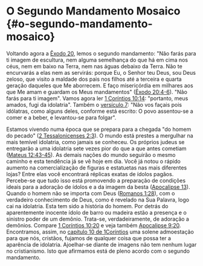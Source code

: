 # O Segundo Mandamento Mosaico {#o-segundo-mandamento-mosaico}

Voltando agora a [Êxodo 20](http://bibliaonline.com.br/acf/ex/20), lemos o segundo mandamento: &quot;Não farás para ti imagem de escultura, nem alguma semelhança do que há em cima nos céus, nem em baixo na Terra, nem nas águas debaixo da Terra. Não te encurvarás a elas nem as servirás: porque Eu, o Senhor teu Deus, sou Deus zeloso, que visito a maldade dos pais nos filhos até a terceira e quarta geração daqueles que Me aborrecem. E faço misericórdia em milhares aos que Me amam e guardam os Meus mandamentos&quot; ([Êxodo 20:4-6](http://bibliaonline.com.br/acf/ex/20/4-6)). &quot;Não farás para ti imagem&quot;. Vamos agora ler [1 Coríntios 10:14](http://bibliaonline.com.br/acf/1co/10/14): &quot;portanto, meus amados, fugi da idolatria&quot;. Também o [versículo 7](http://bibliaonline.com.br/acf/1co/10/7): &quot;Não vos façais pois idólatras, como alguns deles, conforme está escrito: O povo assentou-se a comer e a beber, e levantou-se para folgar&quot;.

Estamos vivendo numa época que se prepara para a chegada &quot;do homem do pecado&quot; ([2 Tessalonicenses 2:3](http://bibliaonline.com.br/acf/2ts/2/3)). O mundo está prestes a mergulhar na mais temível idolatria, como jamais se conheceu. Os próprios judeus se entregarão a uma idolatria sete vezes pior do que a que antes cometiam ([Mateus 12:43-45](http://bibliaonline.com.br/acf/mt/12/43-45)). As demais nações do mundo seguirão o mesmo caminho e esta tendência já se vê hoje em dia. Você já notou o rápido aumento na comercialização de figuras e estatuetas nas mais diferentes lojas? Entre elas você encontrará réplicas exatas de ídolos pagãos. Percebe-se que tudo isso está promovendo a preparação de condições ideais para a adoração de ídolos e a da imagem da besta ([Apocalipse 13](http://bibliaonline.com.br/acf/ap/13)). Quando o homem não se importa com Deus ([Romanos 1:28](http://bibliaonline.com.br/acf/rm/1/28)), com o verdadeiro conhecimento de Deus, como é revelado na Sua Palavra, logo cai na idolatria. Esta tem sido a história do homem. Por detrás do aparentemente inocente ídolo de barro ou madeira estão a presença e o sinistro poder de um demônio. Trata-se, verdadeiramente, de adoração a demônios. Compare [1 Coríntios 10:20](http://bibliaonline.com.br/acf/1co/10/20) e veja também [Apocalipse 9:20](http://bibliaonline.com.br/acf/ap/9/20). Encontramos, assim, no [capítulo 10 de 1](http://bibliaonline.com.br/acf/1co/10)[Coríntios](http://bibliaonline.com.br/acf/1co/10) uma solene admoestação para que nós, cristãos, fujamos de qualquer coisa que possa ter a aparência de idolatria. Ajoelhar-se diante de imagens não tem nenhum lugar no cristianismo. Isto que afirmamos está de pleno acordo com o segundo mandamento.